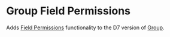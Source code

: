 # Group Field Permissions

Adds [Field Permissions](https://www.drupal.org/project/field_permissions) functionality to the D7 version of [Group](https://www.drupal.org/project/group).
